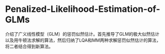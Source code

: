 # Penalized-Likelihood-Estimation-of-GLMs
介绍了广义线性模型（GLM）的惩罚似然估计。首先推导了GLM的极大似然估计以及用牛顿法求解的算法，然后归纳了LQA和MM两种求解惩罚似然估计的算法，将二者结合得到新算法。
